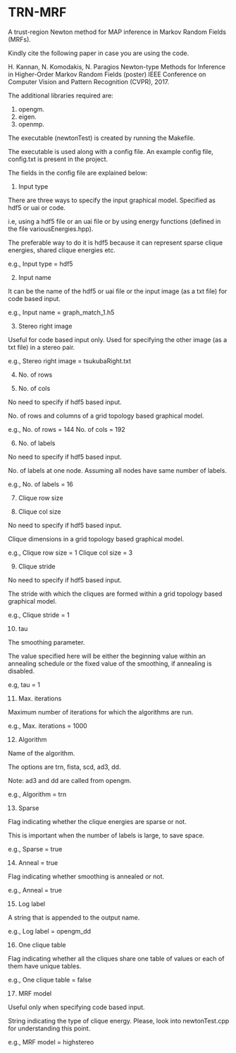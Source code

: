 # TRN-MRF
A trust-region Newton method for MAP inference in Markov Random Fields (MRFs).

Kindly cite the following paper in case you are using the code.

H. Kannan, N. Komodakis, N. Paragios 
Newton-type Methods for Inference in Higher-Order Markov Random Fields (poster) 
IEEE Conference on Computer Vision and Pattern Recognition (CVPR), 2017.

The additional libraries required are:

1. opengm.
2. eigen.
3. openmp.

The executable (newtonTest) is created by running the Makefile.

The executable is used along with a config file. An example config file, config.txt is present in the project.

The fields in the config file are explained below:

1. Input type

There are three ways to specify the input graphical model. Specified as hdf5 or uai or code.

i.e, using a hdf5 file or an uai file or by using energy functions (defined in the file variousEnergies.hpp).

The preferable way to do it is hdf5 because it can represent sparse clique energies, shared clique energies etc.

e.g., Input type = hdf5

2. Input name

It can be the name of the hdf5 or uai file or the input image (as a txt file) for code based input.

e.g., Input name = graph_match_1.h5

3. Stereo right image

Useful for code based input only. Used for specifying the other image (as a txt file) in a stereo pair.

e.g., Stereo right image = tsukubaRight.txt

4. No. of rows

5. No. of cols

No need to specify if hdf5 based input.

No. of rows and columns of a grid topology based graphical model. 

e.g.,
No. of rows = 144
No. of cols = 192

6. No. of labels

No need to specify if hdf5 based input.

No. of labels at one node. Assuming all nodes have same number of labels.

e.g., No. of labels = 16

7. Clique row size

8. Clique col size

No need to specify if hdf5 based input.

Clique dimensions in a grid topology based graphical model.

e.g.,
Clique row size = 1
Clique col size = 3

9. Clique stride

No need to specify if hdf5 based input.

The stride with which the cliques are formed within a grid topology based graphical model.

e.g.,
Clique stride = 1

10. tau

The smoothing parameter.

The value specified here will be either the beginning value within an annealing schedule or the fixed value of the smoothing, if annealing is disabled.

e.g,
tau = 1

11. Max. iterations

Maximum number of iterations for which the algorithms are run.

e.g.,
Max. iterations = 1000

12. Algorithm

Name of the algorithm.

The options are trn, fista, scd, ad3, dd.

Note: ad3 and dd are called from opengm.

e.g.,
Algorithm = trn

13. Sparse

Flag indicating whether the clique energies are sparse or not.

This is important when the number of labels is large, to save space.

e.g.,
Sparse = true

14. Anneal = true

Flag indicating whether smoothing is annealed or not.

e.g.,
Anneal = true

15. Log label

A string that is appended to the output name.

e.g.,
Log label = opengm_dd

16. One clique table

Flag indicating whether all the cliques share one table of values or each of them have unique tables.

e.g.,
One clique table = false

17. MRF model

Useful only when specifying code based input.

String indicating the type of clique energy. Please, look into newtonTest.cpp for understanding this point.

e.g.,
MRF model = highstereo
